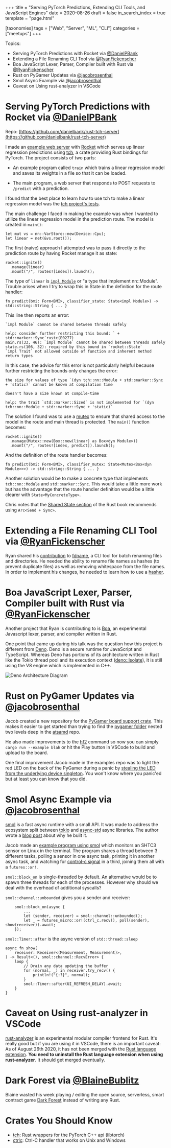 +++
title = "Serving PyTorch Predictions, Extending CLI Tools, and JavaScript Engines"
date = 2020-08-26
draft = false
in_search_index = true
template = "page.html"

[taxonomies] 
tags = ["Web", "Server", "ML", "CLI"]
categories = ["meetups"]
+++

Topics:

- Serving PyTorch Predictions with Rocket via [@DanielPBank](https://github.com/danielbank)
- Extending a File Renaming CLI Tool via [@RyanFickenscher](https://github.com/zanayr/)
- Boa JavaScript Lexer, Parser, Compiler built with Rust via [@RyanFickenscher](https://github.com/zanayr/)
- Rust on PyGamer Updates via [@jacobrosenthal](https://github.com/jacobrosenthal)
- Smol Async Example via [@jacobrosenthal](https://github.com/jacobrosenthal)
- Caveat on Using rust-analyzer in VSCode

<!-- more -->

# Serving PyTorch Predictions with Rocket via [@DanielPBank](https://github.com/danielbank)

Repo: [https://github.com/danielbank/rust-tch-server](https://github.com/danielbank/rust-tch-server)

I made an [example web server](https://github.com/danielbank/rust-tch-server) with [Rocket](http://rocket.rs/) which serves up linear regression predictions using [tch](https://crates.io/crates/tch), a crate providing Rust bindings for PyTorch. The project consists of two parts:

- An example program called `train` which trains a linear regression model and saves its weights in a file so that it can be loaded.

- The main program, a web server that responds to POST requests to `/predict` with a prediction.

I found that the best place to learn how to use tch to make a linear regression model was the [tch project's tests](https://github.com/LaurentMazare/tch-rs/blob/master/tests/nn_tests.rs).

The main challenge I faced in making the example was when I wanted to utilize the linear regression model in the prediction route. The model is created in `main()`:

```
let mut vs = nn::VarStore::new(Device::Cpu);
let linear = net(&vs.root());
```

The first (naive) approach I attempted was to pass it directly to the prediction route by having Rocket manage it as state:

```
rocket::ignite()
  .manage(linear)
  .mount("/", routes![index]).launch();
```

The type of `linear` is [`impl Module`](https://doc.rust-lang.org/edition-guide/rust-2018/trait-system/impl-trait-for-returning-complex-types-with-ease.html#return-position) or "a type that implement nn::Module". Trouble arises when I try to wrap this in State in the definition for the route handler:

```
fn predict(bmi: Form<BMI>, classifier_state: State<impl Module>) -> std::string::String { ... }
```

This line then reports an error:

```
`impl Module` cannot be shared between threads safely

help: consider further restricting this bound: ` + std::marker::Sync`rustc(E0277)
main.rs(33, 46): `impl Module` cannot be shared between threads safely
state.rs(106, 32): required by this bound in `rocket::State`
`impl Trait` not allowed outside of function and inherent method return types
```

In this case, the advice for this error is not particularly helpful because further restricting the bounds only changes the error:

```
the size for values of type `(dyn tch::nn::Module + std::marker::Sync + 'static)` cannot be known at compilation time

doesn't have a size known at compile-time

help: the trait `std::marker::Sized` is not implemented for `(dyn tch::nn::Module + std::marker::Sync + 'static)`
```

The solution I found was to use a [mutex](https://doc.rust-lang.org/std/sync/struct.Mutex.html) to ensure that shared access to the model in the route and main thread is protected. The `main()` function becomes:

```
rocket::ignite()
  .manage(Mutex::new(Box::new(linear) as Box<dyn Module>))
  .mount("/", routes![index, predict]).launch();
```

And the definition of the route handler becomes:

```
fn predict(bmi: Form<BMI>, classifier_mutex: State<Mutex<Box<dyn Module>>>) -> std::string::String { ... }
```

Another solution would be to make a concrete type that implements `tch::nn::Module` and `std::marker::Sync`. This would take a little more work but has the advantage that the route handler definition would be a little clearer with `State<MyConcreteType>`.

Chris notes that the [Shared State section](https://doc.rust-lang.org/book/ch16-03-shared-state.html#atomic-reference-counting-with-arct) of the Rust book recommends using `Arc<Send + Sync>`.

# Extending a File Renaming CLI Tool via [@RyanFickenscher](https://github.com/zanayr/)

Ryan shared his [contribution](https://github.com/jtkirkpatrick/fdname/pull/1) to [fdname](https://github.com/jtkirkpatrick/fdname), a CLI tool for batch renaming files and directories. He needed the ability to rename file names as hashes (to prevent duplicate files) as well as removing whitespace from the file names. In order to implement his changes, he needed to learn how to use a [hasher](https://doc.rust-lang.org/std/hash/trait.Hasher.html).

# Boa JavaScript Lexer, Parser, Compiler built with Rust via [@RyanFickenscher](https://github.com/zanayr/)

Another project that Ryan is contributing to is [Boa](https://github.com/boa-dev/boa), an experimental Javascript lexer, parser, and compiler written in Rust.

One point that came up during his talk was the question how this project is different from [Deno](https://github.com/denoland/deno). Deno is a secure runtime for JavaScript and TypeScript. Whereas Deno has portions of its architecture written in Rust like the Tokio thread pool and its execution context ([deno::Isolate](https://docs.rs/deno/0.3.8/deno/struct.Isolate.html)), it is still using the V8 engine which is implemented in C++.

![Deno Architecture Diagram](https://deno.land/images/schematic_v0.2.png)

# Rust on PyGamer Updates via [@jacobrosenthal](https://github.com/jacobrosenthal)

Jacob created a new repository for the [PyGamer board support crate](https://github.com/jacobrosenthal/pygamer-quickstart). This makes it easier to get started than trying to find the [pygamer folder](https://github.com/atsamd-rs/atsamd/tree/master/boards/pygamer) nested two levels deep in the [atsamd](https://github.com/atsamd-rs/atsamd) repo.

He also made improvements to the [hf2](https://github.com/jacobrosenthal/hf2-rs/tree/master/hf2) command so now you can simply `cargo run --example blah` or hit the Play button in VSCode to build and upload to the board.

One final improvement Jacob made in the examples repo was to light the red LED on the back of the PyGamer during a panic by [stealing the LED from the underlying device singleton](https://github.com/jacobrosenthal/pygamer-panic-led). You won't know where you panic'ed but at least you can know that you did.

# Smol Async Example via [@jacobrosenthal](https://github.com/jacobrosenthal)

[smol](https://github.com/stjepang/smol) is a fast async runtime with a small API. It was made to address the ecosystem split between [tokio](https://github.com/tokio-rs/tokio) and [async-std](https://github.com/async-rs/async-std) async libraries. The author wrote a [blog post](https://stjepang.github.io/2020/04/03/why-im-building-a-new-async-runtime.html) about why he built it.

Jacob made an [example program using smol](https://github.com/jacobrosenthal/shtcx-rs/blob/smol2/examples/monitor-shtc3.rs) which monitors an SHTC3 sensor on Linux in the terminal. The program shares a thread between 3 different tasks, polling a sensor in one async task, printing it in another async task, and watching for [control-c signal](https://crates.io/crates/ctrlc) in a third, joining them all with a `futures::or!`.

`smol::block_on` is single-threaded by default. An alternative would be to spawn three threads for each of the processes. However why should we deal with the overhead of additional syscalls?

`smol::channel::unbounded` gives you a sender and receiver:

```
    smol::block_on(async {
        ...
        let (sender, receiver) = smol::channel::unbounded();
        let _ = futures_micro::or!(ctrl_c.recv(), poll(sender), show(receiver)).await;
    });
```

`smol::Timer::after` is the async version of `std::thread::sleep`

```
async fn show(
    receiver: Receiver<(Measurement, Measurement)>,
) -> Result<(), smol::channel::RecvError> {
    loop {
        // Drain any data updating the buffer
        for (normal, _) in receiver.try_recv() {
            println!("{:?}", normal);
        }
        smol::Timer::after(UI_REFRESH_DELAY).await;
    }
}
```

# Caveat on Using rust-analyzer in VSCode

[rust-analyzer](https://github.com/rust-analyzer/rust-analyzer) is an experimental modular compiler frontend for Rust. It's really good but if you are using it in VSCode, there is an important caveat: As of August 26th 2020, it has not been merged with the [Rust language extension](https://github.com/rust-lang/vscode-rust). **You need to uninstall the Rust language extension when using rust-analyzer**. It should get merged eventually.

# Dark Forest via [@BlaineBublitz](https://github.com/phated)

Blaine wasted his week playing / editing the open source, serverless, smart contract game [Dark Forest](http://zkga.me/) instead of writing any Rust.

# Crates You Should Know

- [tch](https://crates.io/crates/tch): Rust wrappers for the PyTorch C++ api (libtorch)
- [ctrlc](https://crates.io/crates/ctrlc): Ctrl-C handler that works on Unix and Windows

